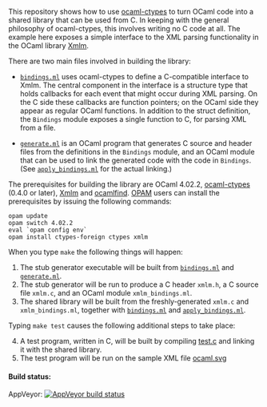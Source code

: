 This repository shows how to use [ocaml-ctypes][ctypes] to turn OCaml code
into a shared library that can be used from C.  In keeping with the general
philosophy of ocaml-ctypes, this involves writing no C code at all.  The
example here exposes a simple interface to the XML parsing functionality in
the OCaml library [Xmlm][xmlm].

There are two main files involved in building the library:

* [`bindings.ml`](lib/bindings.ml) uses ocaml-ctypes to define a C-compatible interface to Xmlm.  The central component in the interface is a structure type that holds callbacks for each event that might occur during XML parsing.  On the C side these callbacks are function pointers; on the OCaml side they appear as regular OCaml functions.  In addition to the struct definition, the `Bindings` module exposes a single function to C, for parsing XML from a file.

* [`generate.ml`](stub_generator/generate.ml) is an OCaml program that generates C source and header files from the definitions in the `Bindings` module, and an OCaml module that can be used to link the generated code with the code in `Bindings`.  (See [`apply_bindings.ml`](lib/apply_bindings.ml) for the actual linking.)

The prerequisites for building the library are OCaml 4.02.2, [ocaml-ctypes][ctypes] (0.4.0 or later), [Xmlm][xmlm] and [ocamlfind][findlib].  [OPAM][opam] users can install the prerequisites by issuing the following commands:

```
opam update
opam switch 4.02.2
eval `opam config env`
opam install ctypes-foreign ctypes xmlm
```

When you type `make` the following things will happen:

1. The stub generator executable will be built from [`bindings.ml`](lib/bindings.ml) and [`generate.ml`](stub_generator/generate.ml).
2. The stub generator will be run to produce a C header `xmlm.h`, a C source file `xmlm.c`, and an OCaml module `xmlm_bindings.ml`.
3. The shared library will be built from the freshly-generated `xmlm.c` and `xmlm_bindings.ml`, together with [`bindings.ml`](lib/bindings.ml) and [`apply_bindings.ml`](lib/apply_bindings.ml).

Typing `make test` causes the following additional steps to take place:

4. A test program, written in C, will be built by compiling [test.c](test/test.c) and linking it with the shared library.
5. The test program will be run on the sample XML file [ocaml.svg](test/ocaml.svg)

#### Build status:

AppVeyor: [![AppVeyor build status](https://ci.appveyor.com/api/projects/status/fj1l12iwd4mix51x/branch/master?svg=true)](https://ci.appveyor.com/project/yallop/ocaml-ctypes-inverted-stubs-example/branch/master)  

[xmlm]: http://erratique.ch/software/xmlm
[ctypes]: https://github.com/ocamllabs/ocaml-ctypes
[findlib]: http://projects.camlcity.org/projects/findlib.html
[opam]: http://opam.ocaml.org/
